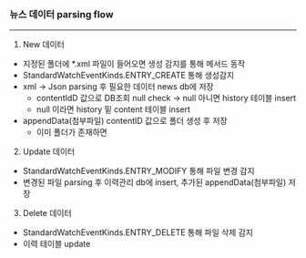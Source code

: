 ### 뉴스 데이터 parsing flow
- - -
1. New 데이터
- 지정된 폴더에 *.xml 파일이 들어오면 생성 감지를 통해 메서드 동작
- StandardWatchEventKinds.ENTRY_CREATE 통해 생성감지
- xml -> Json parsing 후 필요한 데이터 news db에 저장 
  - contentIdD 값으로 DB조회 null check -> null 아니면 history 테이블 insert
  - null 이라면 history 밑 content 테이블 insert
- appendData(첨부파일) contentID 값으로 폴더 생성 후 저장
  - 이미 폴더가 존재하면 
2. Update 데이터
- StandardWatchEventKinds.ENTRY_MODIFY 통해 파일 변경 감지
- 변경된 파일 parsing 후 이력관리 db에 insert, 추가된 appendData(첨부파일) 저장

3. Delete 데이터
- StandardWatchEventKinds.ENTRY_DELETE 통해 파일 삭제 감지
- 이력 테이블 update




